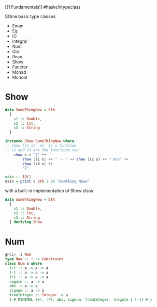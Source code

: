 [[1 Fundamentals]]
#haskell/typeclass 


SOme basic type classes:
- Enum
- Eq
- IO
- Integral
- Num
- Ord
- Read
- Show
- Functor
- Monad
- Monoid

# Show
```haskell
data SomeThingNew = Sth
  {
    s1 :: Double,
    s2 :: Int,
    s3 :: String
  }

instance Show SomeThingNew where
-- show (s1 s) `s1` is a function
-- s2 and s3 are the functions too
    show s = "{" ++
        show (s1 s) ++ " -- " ++ show (s2 s) ++ " noo" ++
        show (s3 s) ++
        "}"

main :: IO()
main = print $ Sth 1 20 "Somthing Nowe"
```

with a built-in implementation of Show class
```haskell
data SomeThingNew = Sth
  {
    s1 :: Double,
    s2 :: Int,
    s3 :: String
  } deriving Show
```

# Num
```haskell
ghci> :i Num
type Num :: * -> Constraint
class Num a where
  (+) :: a -> a -> a
  (-) :: a -> a -> a
  (*) :: a -> a -> a
  negate :: a -> a
  abs :: a -> a
  signum :: a -> a
  fromInteger :: Integer -> a
  {-# MINIMAL (+), (*), abs, signum, fromInteger, (negate | (-)) #-}
```


















